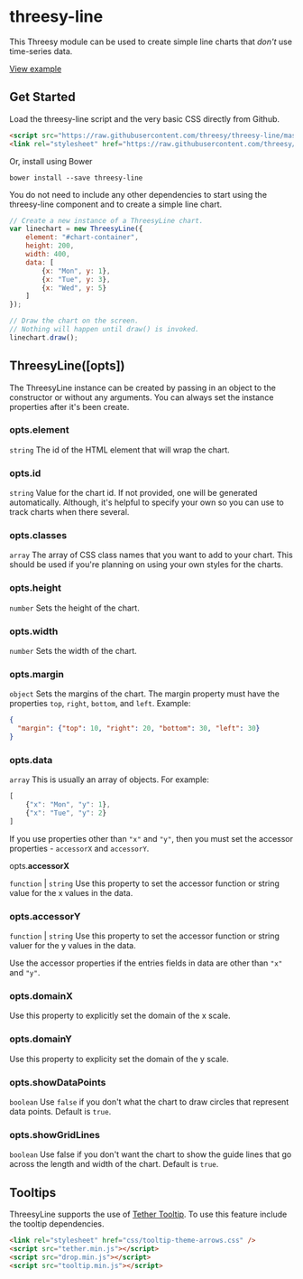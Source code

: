 # threesy-line

This Threesy module can be used to create simple line charts that
_don't_ use time-series data.

[View example](https://threesy.github.io/threesy-line/example/) 

## Get Started

Load the threesy-line script and the very basic CSS
directly from Github.

```html
<script src="https://raw.githubusercontent.com/threesy/threesy-line/master/dist/threesy-line.js"></script>
<link rel="stylesheet" href="https://raw.githubusercontent.com/threesy/threesy-line/master/dist/threesy-line.css"> 
```

Or, install using Bower
```
bower install --save threesy-line
```

You do not need to include any other dependencies to start using
the threesy-line component and to create a simple line chart.

```js
// Create a new instance of a ThreesyLine chart.
var linechart = new ThreesyLine({
    element: "#chart-container",
    height: 200,
    width: 400,
    data: [
        {x: "Mon", y: 1},
        {x: "Tue", y: 3},
        {x: "Wed", y: 5}
    ]
});

// Draw the chart on the screen.
// Nothing will happen until draw() is invoked.
linechart.draw();
```

## ThreesyLine([opts])

The ThreesyLine instance can be created by passing in an object
to the constructor or without any arguments. You can always set
the instance properties after it's been create.

### opts.element

`string` The id of the HTML element that will wrap the chart.

### opts.id

`string` Value for the chart id. If not provided, one will be
 generated automatically. Although, it's helpful to specify your
 own so you can use to track charts when there several.
 
### opts.classes
 
`array` The array of CSS class names that you want to add to your
 chart. This should be used if you're planning on using your own styles
 for the charts.
 
### opts.height

`number` Sets the height of the chart.

### opts.width

`number` Sets the width of the chart.

### opts.margin

`object` Sets the margins of the chart. The margin property must have
the properties `top`, `right`, `bottom`, and `left`. Example:

```json
{
  "margin": {"top": 10, "right": 20, "bottom": 30, "left": 30}
}
```
 
### opts.data
 
`array` This is usually an array of objects. For example:
```js
[
    {"x": "Mon", "y": 1},
    {"x": "Tue", "y": 2}
]
```

If you use properties other than `"x"` and `"y"`, then you must set
the accessor properties - `accessorX` and `accessorY`.

opts.**accessorX**

`function` | `string` Use this property to set the accessor function
or string value for the x values in the data.

### opts.accessorY

`function` | `string` Use this property to set the accessor function
or string valuer for the y values in the data.

Use the accessor properties if the entries fields in data are other
than `"x"` and `"y"`.

### opts.domainX

Use this property to explicitly set the domain of the x scale.

### opts.domainY

Use this property to explicity set the domain of the y scale.

### opts.showDataPoints

`boolean` Use `false` if you don't what the chart to draw circles that
represent data points. Default is `true`.

### opts.showGridLines

`boolean` Use false if you don't want the chart to show the guide lines
that go across the length and width of the chart. Default is `true`.

## Tooltips

ThreesyLine supports the use of [Tether Tooltip](http://github.hubspot.com/tooltip/).
To use this feature include the tooltip dependencies.

```html
<link rel="stylesheet" href="css/tooltip-theme-arrows.css" />
<script src="tether.min.js"></script>
<script src="drop.min.js"></script>
<script src="tooltip.min.js"></script>
```